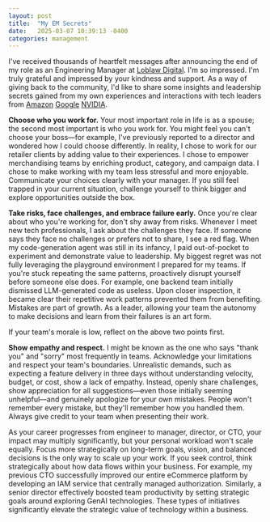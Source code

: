 ```yaml
---
layout: post
title:  "My EM Secrets"
date:   2025-03-07 10:39:13 -0400
categories: management
---
```


I've received thousands of heartfelt messages after announcing the end of my role as an Engineering Manager at  [Loblaw Digital](https://www.linkedin.com/company/loblaw-digital/). I'm so impressed. I'm truly grateful and impressed by your kindness and support. As a way of giving back to the community, I'd like to share some insights and leadership secrets gained from my own experiences and interactions with tech leaders from  [Amazon](https://www.linkedin.com/company/amazon/)  [Google](https://www.linkedin.com/company/google/)  [NVIDIA](https://www.linkedin.com/company/nvidia/).

**Choose who you work for.**  Your most important role in life is as a spouse; the second most important is who you work for. You might feel you can't choose your boss—for example, I've previously reported to a director and wondered how I could choose differently. In reality, I chose to work for our retailer clients by adding value to their experiences. I chose to empower merchandising teams by enriching product, category, and campaign data. I chose to make working with my team less stressful and more enjoyable. Communicate your choices clearly with your manager. If you still feel trapped in your current situation, challenge yourself to think bigger and explore opportunities outside the box.

**Take risks, face challenges, and embrace failure early.**  Once you're clear about who you're working for, don't shy away from risks. Whenever I meet new tech professionals, I ask about the challenges they face. If someone says they face no challenges or prefers not to share, I see a red flag. When my code-generation agent was still in its infancy, I paid out-of-pocket to experiment and demonstrate value to leadership. My biggest regret was not fully leveraging the playground environment I prepared for my teams. If you're stuck repeating the same patterns, proactively disrupt yourself before someone else does. For example, one backend team initially dismissed LLM-generated code as useless. Upon closer inspection, it became clear their repetitive work patterns prevented them from benefiting. Mistakes are part of growth. As a leader, allowing your team the autonomy to make decisions and learn from their failures is an art form.

If your team's morale is low, reflect on the above two points first.

**Show empathy and respect.**  I might be known as the one who says "thank you" and "sorry" most frequently in teams. Acknowledge your limitations and respect your team's boundaries. Unrealistic demands, such as expecting a feature delivery in three days without understanding velocity, budget, or cost, show a lack of empathy. Instead, openly share challenges, show appreciation for all suggestions—even those initially seeming unhelpful—and genuinely apologize for your own mistakes. People won't remember every mistake, but they'll remember how you handled them. Always give credit to your team when presenting their work.

As your career progresses from engineer to manager, director, or CTO, your impact may multiply significantly, but your personal workload won't scale equally. Focus more strategically on long-term goals, vision, and balanced decisions is the only way to scale up your work. If you seek control, think strategically about how data flows within your business. For example, my previous CTO successfully improved our entire eCommerce platform by developing an IAM service that centrally managed authorization. Similarly, a senior director effectively boosted team productivity by setting strategic goals around exploring GenAI technologies. These types of initiatives significantly elevate the strategic value of technology within a business.

[my Resume]: https://raw.githubusercontent.com/bobbercheng/blog/main/docs/assets/Resume_Bobber-Cheng_2025_shared.pdf
[my Github]: https://github.com/bobbercheng
[my Linkedin]: https://www.linkedin.com/in/bobbercheng/
[my Kaggle]:   https://www.kaggle.com/bobber
[my Huggingface]: https://huggingface.co/bobber
[My twitter]: https://twitter.com/bobbercheng
